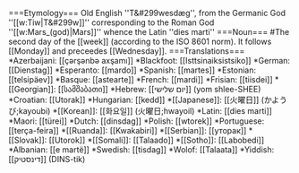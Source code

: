 ===Etymology===
Old English ''T&#299wesdæg'', from the Germanic God ''[[w:Tiw|T&#299w]]'' corresponding to the Roman God ''[[w:Mars_(god)|Mars]]'' whence the Latin ''dies marti''
===Noun===
#The second day of the [[week]] (according to the ISO 8601 norm).  It follows [[Monday]] and preceedes [[Wednesday]].
===Translations===
*Azerbaijani: [[ç&#601;rş&#601;nb&#601; axşamı]]
*Blackfoot: [[Isttsinaiksistsiko]]
*German: [[Dienstag]]
*Esperanto: [[mardo]]
*Spanish: [[martes]]
*Estonian: [[telsipäev]]
*Basque: [[astearte]]
*French: [[mardi]]
*Frisian: [[tiisdei]]
*[[Georgian]]: [[სამშაბათი]]
*Hebrew: [[יום שלישי]] (yom shlee-SHEE)
*Croatian: [[Utorak]]
*Hungarian: [[kedd]]
*[[Japanese]]: [[火曜日]] (かようび;kayoubi)
*[[Korean]]: [[화요일]] (火曜日;hwayoil)
*Latin: [[dies marti]]
*Maori: [[türei]]
*Dutch: [[dinsdag]]
*Polish: [[wtorek]]
*Portuguese: [[ter&ccedil;a-feira]]
*[[Ruanda]]: [[Kwakabiri]]
*[[Serbian]]: [[уторак]]
*[[Slovak]]: [[Utorok]]
*[[Somali]]: [[Talaado]]
*[[Sotho]]: [[Labobedi]]
*Albanian: [[e martë]]
*Swedish: [[tisdag]]
*Wolof: [[Talaata]]
*Yiddish: [[דינסטיק]] (DINS-tik)